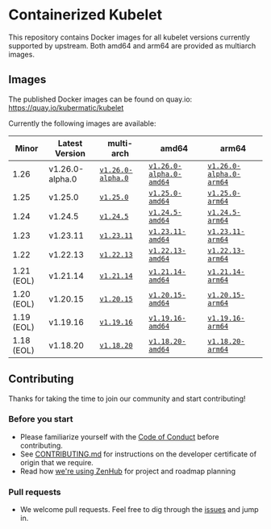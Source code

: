 # Containerized Kubelet

This repository contains Docker images for all kubelet versions currently supported by upstream.
Both amd64 and arm64 are provided as multiarch images.

## Images

The published Docker images can be found on quay.io: https://quay.io/kubermatic/kubelet

Currently the following images are available:

<!-- versions_start -->
| Minor | Latest Version | multi-arch | amd64 | arm64 |
| ----- | ------- | ---------- | ----- | ----- |
| 1.26 | v1.26.0-alpha.0 | [`v1.26.0-alpha.0`](https://quay.io/kubermatic/kubelet:v1.26.0-alpha.0) | [`v1.26.0-alpha.0-amd64`](https://quay.io/kubermatic/kubelet:v1.26.0-alpha.0-amd64) | [`v1.26.0-alpha.0-arm64`](https://quay.io/kubermatic/kubelet:v1.26.0-alpha.0-arm64) |
| 1.25 | v1.25.0 | [`v1.25.0`](https://quay.io/kubermatic/kubelet:v1.25.0) | [`v1.25.0-amd64`](https://quay.io/kubermatic/kubelet:v1.25.0-amd64) | [`v1.25.0-arm64`](https://quay.io/kubermatic/kubelet:v1.25.0-arm64) |
| 1.24 | v1.24.5 | [`v1.24.5`](https://quay.io/kubermatic/kubelet:v1.24.5) | [`v1.24.5-amd64`](https://quay.io/kubermatic/kubelet:v1.24.5-amd64) | [`v1.24.5-arm64`](https://quay.io/kubermatic/kubelet:v1.24.5-arm64) |
| 1.23 | v1.23.11 | [`v1.23.11`](https://quay.io/kubermatic/kubelet:v1.23.11) | [`v1.23.11-amd64`](https://quay.io/kubermatic/kubelet:v1.23.11-amd64) | [`v1.23.11-arm64`](https://quay.io/kubermatic/kubelet:v1.23.11-arm64) |
| 1.22 | v1.22.13 | [`v1.22.13`](https://quay.io/kubermatic/kubelet:v1.22.13) | [`v1.22.13-amd64`](https://quay.io/kubermatic/kubelet:v1.22.13-amd64) | [`v1.22.13-arm64`](https://quay.io/kubermatic/kubelet:v1.22.13-arm64) |
| 1.21 (EOL) | v1.21.14 | [`v1.21.14`](https://quay.io/kubermatic/kubelet:v1.21.14) | [`v1.21.14-amd64`](https://quay.io/kubermatic/kubelet:v1.21.14-amd64) | [`v1.21.14-arm64`](https://quay.io/kubermatic/kubelet:v1.21.14-arm64) |
| 1.20 (EOL) | v1.20.15 | [`v1.20.15`](https://quay.io/kubermatic/kubelet:v1.20.15) | [`v1.20.15-amd64`](https://quay.io/kubermatic/kubelet:v1.20.15-amd64) | [`v1.20.15-arm64`](https://quay.io/kubermatic/kubelet:v1.20.15-arm64) |
| 1.19 (EOL) | v1.19.16 | [`v1.19.16`](https://quay.io/kubermatic/kubelet:v1.19.16) | [`v1.19.16-amd64`](https://quay.io/kubermatic/kubelet:v1.19.16-amd64) | [`v1.19.16-arm64`](https://quay.io/kubermatic/kubelet:v1.19.16-arm64) |
| 1.18 (EOL) | v1.18.20 | [`v1.18.20`](https://quay.io/kubermatic/kubelet:v1.18.20) | [`v1.18.20-amd64`](https://quay.io/kubermatic/kubelet:v1.18.20-amd64) | [`v1.18.20-arm64`](https://quay.io/kubermatic/kubelet:v1.18.20-arm64) |


<!-- versions_end -->

## Contributing

Thanks for taking the time to join our community and start contributing!

### Before you start

* Please familiarize yourself with the [Code of Conduct][3] before contributing.
* See [CONTRIBUTING.md][2] for instructions on the developer certificate of origin that we require.
* Read how [we're using ZenHub][13] for project and roadmap planning

### Pull requests

* We welcome pull requests. Feel free to dig through the [issues][1] and jump in.

[1]: https://github.com/kubermatic/kubelet/issues
[2]: https://github.com/kubermatic/kubelet/blob/main/CONTRIBUTING.md
[3]: https://github.com/kubermatic/kubelet/blob/main/CODE_OF_CONDUCT.md

[11]: https://groups.google.com/forum/#!forum/kubermatic-dev
[12]: https://kubermatic.slack.com/messages/kubelet
[13]: https://github.com/kubermatic/kubelet/blob/main/Zenhub.md
[15]: http://slack.kubermatic.io/
